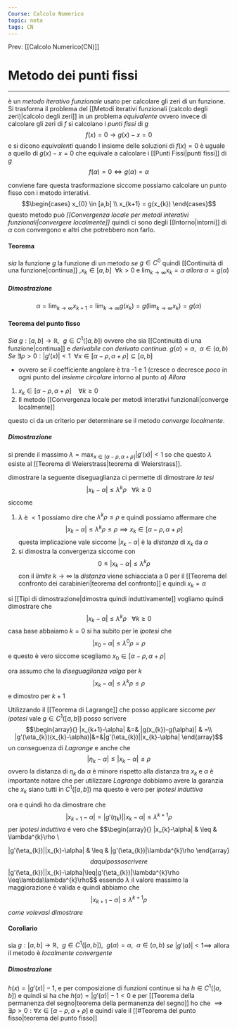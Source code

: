 ```yaml
---
Course: Calcolo Numerico
topic: nota
tags: CN
---
```


Prev: [[Calcolo Numerico(CN)]]

# Metodo dei punti fissi
---
è un _metodo iterativo funzionale_ usato per calcolare gli zeri di un funzione. 
Si trasforma il problema del [[Metodi iterativi funzionali (calcolo degli zeri)|calcolo degli zeri]] in un problema _equivalente_ ovvero invece di calcolare gli zeri di  $f$ si calcolano i _punti fissi_ di  $g$
$$f(x)=0 \rightarrow  g(x)-x=0$$
e si dicono _equivalenti_ quando l insieme delle soluzioni di $f(x)=0$ è uguale a quello di $g(x)-x=0$ che equivale a calcolare i [[Punti Fissi|punti fissi]] di $g$
$$f(\alpha)=0 \iff g(\alpha)=\alpha$$

conviene fare questa trasformazione siccome possiamo calcolare un punto fisso con i metodo interativi.
$$\begin{cases}
x_{0} \in [a,b] \\
x_{k+1} = g(x_{k})
\end{cases}$$
questo metodo può  _[[Convergenza locale per metodi interativi funzionali|convergere localmente]]_ quindi ci sono degli [[Intorno|intorni]] di $\alpha$ con convergono e altri che potrebbero non farlo. 

#### Teorema
_sia_ la funzione $g$ la funzione di un metodo
_se_ $g\in C^{0}$ quindi [[Continuità di una funzione|continua]] ,$x_{k} \in [a,b]\ \ \forall k>0$ e $\lim_{ k \to \infty }x_{k} = \alpha$
_allora_ $\alpha = g(\alpha)$
##### Dimostrazione
$$\alpha =\lim_{ k \to \infty }x_{k+1} = \lim_{ k \to \infty }g(x_{k}) = g(\lim_{ k \to \infty }x_{k}) = g(\alpha) $$

#### Teorema del punto fisso
_Sia_ $g:[a,b]\rightarrow \mathbb{R}, \ \ g \in C^{1}([a,b])$ ovvero che sia [[Continuità di una funzione|continua]] e _derivabile con derivata continua_.  $g(\alpha) = \alpha , \ \ \alpha \in (a,b)$
_Se_ $\exists \rho>0:|g'(x)|<1 \ \ \forall x \in [\alpha-\rho,\alpha +\rho] \subseteq [a,b]$ 
- ovvero se il coefficiente angolare è tra -1 e 1 (cresce o decresce _poco_ in ogni punto del _insieme circolare_ intorno al punto $\alpha$)
_Allora_ 
1. $x_{k} \in [\alpha-\rho,\alpha +\rho] \ \ \ \ \forall k \geq 0$ 
2. Il metodo [[Convergenza locale per metodi interativi funzionali|converge localmente]] 

questo ci da un criterio per determinare se il metodo _converge localmente_.

##### Dimostrazione
si prende il massimo $\lambda = \max_{x\in [\alpha -\rho,\alpha +\rho] }|g'(x)|<1$ so che questo $\lambda$ esiste al [[Teorema di Weierstrass|teorema di Weierstrass]].

dimostrare la seguente diseguaglianza ci permette di dimostrare _la tesi_
$$|x_{k}-\alpha| \leq \lambda^{k}\rho \ \ \ \forall k \geq 0$$
siccome
1.  $\lambda$ è $<1$ possiamo dire che $\lambda^{k}\rho\leq\rho$ e quindi possiamo affermare che $$|x_{k}-\alpha| \leq \lambda^{k}\rho\leq\rho \implies x_{k}\in [\alpha-\rho,\alpha +\rho]$$questa implicazione vale siccome $|x_{k}-\alpha|$ è la _distanza_ di $x_{k}$ da $\alpha$ 
2.  si dimostra la convergenza siccome con $$ 0 \leq |x_{k}-\alpha|\leq \lambda^{k}\rho$$con il _limite_ $k\to \infty$ la _distanza_ viene schiacciata a $0$ per il [[Teorema del confronto dei carabinieri|teorema del confronto]] e quindi $x_k = \alpha$


si [[Tipi di dimostrazione|dimostra quindi induttivamente]]
vogliamo quindi dimostrare che  
$$|x_{k}-\alpha| \leq \lambda^{k}\rho \ \ \ \forall k \geq 0$$
casa base abbaiamo
$k=0$ si ha subito per le _ipotesi_ che $$|x_{0}-\alpha| \leq \lambda^0\rho = \rho$$e questo è vero siccome scegliamo $x_{0}\in [\alpha-\rho,\alpha +\rho]$ 

ora assumo che la _diseguaglianza valga_ per $k$ 
$$|x_{k}-\alpha| \leq \lambda^k\rho \leq \rho$$
e dimostro  per $k+1$ 

Utilizzando il [[Teorema di Lagrange]] che posso applicare   siccome _per ipotesi_ vale $g \in C^1([a,b])$  posso scrivere
$$\begin{array}{}
|x_{k+1}-\alpha| &=& |g(x_{k})-g(\alpha)| & =\\ |g'(\eta_{k})(x_{k}-\alpha)|&=&|g'(\eta_{k})||x_{k}-\alpha|
\end{array}$$
un conseguenza di _Lagrange_ e anche che $$|\eta_{k}-\alpha| \leq |x_{k}-\alpha| \leq \rho$$ovvero la distanza di $\eta_{k}$ da $\alpha$ è minore rispetto alla distanza tra $x_k$ e $\alpha$ è importante notare che per utilizzare _Lagrange_ dobbiamo avere la garanzia che $x_k$ siano tutti in $C^{1} ([a,b])$ ma questo è vero per _ipotesi induttiva_

ora e quindi ho da dimostrare che $$|x_{k+1}-\alpha| =|g'(\eta_{k})||x_{k}-\alpha| \leq \lambda^{k+1}\rho$$
per _ipotesi induttiva_ é vero che
$$\begin{array}{}
|x_{k}-\alpha|  & \leq & \lambda^{k}\rho \\

|g'(\eta_{k})||x_{k}-\alpha|  & \leq &  |g'(\eta_{k})|\lambda^{k}\rho
\end{array}
$$
da qui posso scrivere $$|g'(\eta_{k})||x_{k}-\alpha|\leq|g'(\eta_{k})|\lambda^{k}\rho \leq\lambda\lambda^{k}\rho$$ essendo $\lambda$ il valore massimo la maggiorazione è valida e quindi abbiamo che $$|x_{k+1}-\alpha| \leq \lambda ^{k+1}\rho$$ _come volevasi dimostrare_

#### Corollario
sia $g:[a,b]\rightarrow \mathbb{R}, \ \ g \in C^{1}([a,b]) , \ \ g(\alpha) = \alpha , \ \ \alpha \in (a,b)$
_se_  $|g'(\alpha)| <1 \implies$  allora il metodo è _localmente convergente_
##### Dimostrazione
$h(x)= |g'(x)|-1$, e per composizione di funzioni continue si ha $h \in C^{1}([a,b])$
e quindi si ha che $h(\alpha)=|g'(\alpha)|-1<0$ e per [[Teorema della permanenza del segno|teorema della permanenza del segno]] ho che $\implies \exists\rho>0:\forall x \in [\alpha-\rho,\alpha +\rho]$ e quindi vale il [[#Teorema del punto fisso|teorema del punto fisso]]